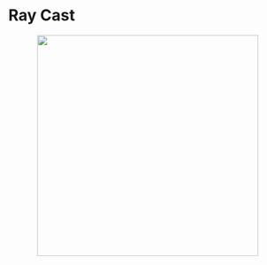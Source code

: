 <!--
title: Ray Cast
description: How to perform ray casting with 3D physics
image: https://storage.googleapis.com/atta-images/docs/tutorial/physics-3d/ray-cast/ray-cast.gif
-->
# Ray Cast

<div align="center">
  <img src="https://storage.googleapis.com/atta-images/docs/tutorial/physics-3d/ray-cast/ray-cast.gif" height="400">
</div>
